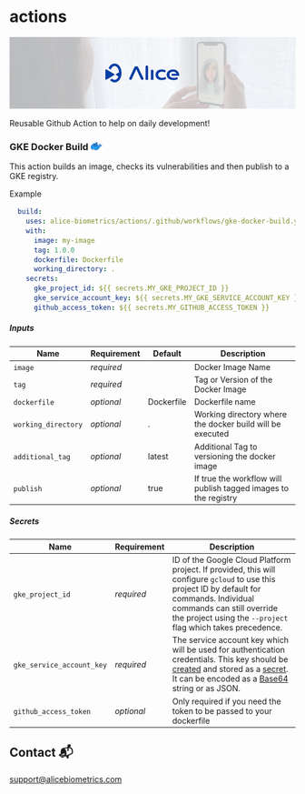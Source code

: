 # actions 

<img src="https://github.com/alice-biometrics/custom-emojis/blob/master/images/alice_header.png" width=auto>

Reusable Github Action to help on daily development! 

### GKE Docker Build <img src="https://github.com/alice-biometrics/custom-emojis/blob/master/images/docker.png" width="20">

This action builds an image, checks its vulnerabilities and then publish to a GKE registry.

Example

```yml
  build:
    uses: alice-biometrics/actions/.github/workflows/gke-docker-build.yml@main
    with:
      image: my-image
      tag: 1.0.0
      dockerfile: Dockerfile
      working_directory: .
    secrets:
      gke_project_id: ${{ secrets.MY_GKE_PROJECT_ID }}
      gke_service_account_key: ${{ secrets.MY_GKE_SERVICE_ACCOUNT_KEY }}
      github_access_token: ${{ secrets.MY_GITHUB_ACCESS_TOKEN }}
```

##### Inputs

| Name                | Requirement | Default    | Description                                                     |
| ------------------- | ----------- | ---------- | --------------------------------------------------------------- |
| `image`             | _required_  |            | Docker Image Name                                               |
| `tag`               | _required_  |            | Tag or Version of the Docker Image                              |
| `dockerfile`        | _optional_  | Dockerfile | Dockerfile name                                                 |
| `working_directory` | _optional_  | .          | Working directory where the docker build will be executed       |
| `additional_tag`    | _optional_  | latest     | Additional Tag to versioning the docker image                   |
| `publish`           | _optional_  | true       | If true the workflow will publish tagged images to the registry |


##### Secrets

| Name              | Requirement | Description |
| ----------------- | -----------| ----------- |
| `gke_project_id`  | _required_   | ID of the Google Cloud Platform project. If provided, this will configure `gcloud` to use this project ID by default for commands. Individual commands can still override the project using the `--project` flag which takes precedence. |
| `gke_service_account_key`   | _required_  | The service account key which will be used for authentication credentials. This key should be [created](https://cloud.google.com/iam/docs/creating-managing-service-account-keys) and stored as a [secret](https://help.github.com/en/actions/automating-your-workflow-with-github-actions/creating-and-using-encrypted-secrets). It can be encoded as a [Base64](https://en.wikipedia.org/wiki/Base64) string or as JSON. |
| `github_access_token`  | _optional_  | Only required if you need the token to be passed to your dockerfile |  

## Contact :mailbox_with_mail:

support@alicebiometrics.com
